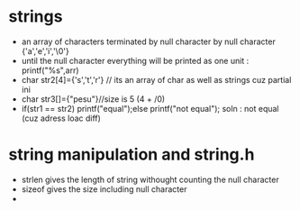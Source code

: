 # strings 
* an array of characters terminated by null character by null character {'a','e','i','\0'}
* until the null character everything will be printed as one unit : printf("%s",arr)
* char str2[4]={'s','t','r'} // its an array of char as well as strings cuz partial ini
* char str3[]={"pesu"}//size is 5 (4 + /0)
* if(str1 == str2) printf("equal");else printf("not equal"); soln : not equal (cuz adress loac diff)
  
# string manipulation and string.h
* strlen gives the length of string withought counting the null character 
* sizeof gives the size including null character
* 
